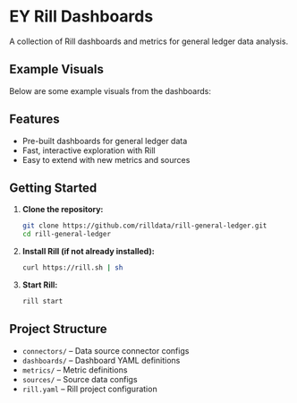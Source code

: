 # EY Rill Dashboards

A collection of Rill dashboards and metrics for general ledger data analysis.

## Example Visuals

Below are some example visuals from the dashboards:

## Features

- Pre-built dashboards for general ledger data
- Fast, interactive exploration with Rill
- Easy to extend with new metrics and sources

## Getting Started

1. **Clone the repository:**
   ```sh
   git clone https://github.com/rilldata/rill-general-ledger.git
   cd rill-general-ledger
   ```

2. **Install Rill (if not already installed):**
   ```sh
   curl https://rill.sh | sh
   ```

3. **Start Rill:**
   ```sh
   rill start
   ```

## Project Structure

- `connectors/` – Data source connector configs
- `dashboards/` – Dashboard YAML definitions
- `metrics/` – Metric definitions
- `sources/` – Source data configs
- `rill.yaml` – Rill project configuration

